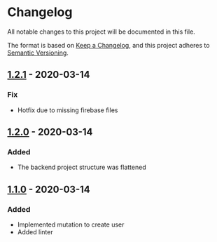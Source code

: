 # Changelog
All notable changes to this project will be documented in this file.

The format is based on [Keep a Changelog](https://keepachangelog.com/en/1.0.0/),
and this project adheres to [Semantic Versioning](https://semver.org/spec/v2.0.0.html).

## [1.2.1] - 2020-03-14
### Fix
 - Hotfix due to missing firebase files

## [1.2.0] - 2020-03-14
### Added
 - The backend project structure was flattened

## [1.1.0] - 2020-03-14
### Added
 - Implemented mutation to create user
 - Added linter

[1.1.0]: https://github.com/andylarquy/journal-book/releases/tag/v1.1.0

[1.2.0]: https://github.com/andylarquy/journal-book/releases/tag/v1.2.0

[1.2.1]: https://github.com/andylarquy/journal-book/releases/tag/v1.2.1